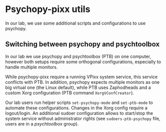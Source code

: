 # Psychopy-pixx utils

In our lab, we use some additional scripts and configurations to
use psychopy.

## Switching between psychopy and psychtoolbox

In our lab we use psychopy and psychtoolbox (PTB) on one computer,
however both setups require some orthogonal configurations, especially to handle
multiple monitors. 

While psychopy-pixx require a running VPixx system service, this service conflicts with PTB. 
In addition, psychopy expects multiple monitors as one big virtual one (the Linux default), while
PTB uses Zaphodheads and a custom Xorg configuration (PTB command `XorgVConfCreator`). 

Our lab users run helper scripts `set-psychopy-mode` and `set-ptb-mode` to automate these configurations. 
Changes in the Xorg config require a logout/login. 
An additional sudoer configuration allows to start/stop the system service without administrator rights (see `sudoers-ptb-psychopy` file, users are in a *psychtoolbox* group).

